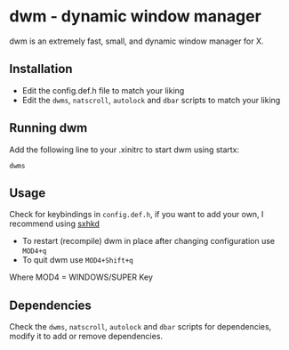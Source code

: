 # dwm - dynamic window manager
dwm is an extremely fast, small, and dynamic window manager for X.

## Installation
- Edit the config.def.h file to match your liking
- Edit the `dwms`, `natscroll`, `autolock` and `dbar` scripts to match your liking 

## Running dwm

Add the following line to your .xinitrc to start dwm using startx:

    dwms


## Usage
Check for keybindings in `config.def.h`, if you want to add your own, I recommend using [sxhkd](https://github.com/baskerville/sxhkd)

- To restart (recompile) dwm in place after changing configuration use `MOD4+q`
- To quit dwm use `MOD4+Shift+q`

Where MOD4 = WINDOWS/SUPER Key

## Dependencies
Check the `dwms`, `natscroll`, `autolock` and `dbar` scripts for dependencies, modify it to add or remove dependencies.
